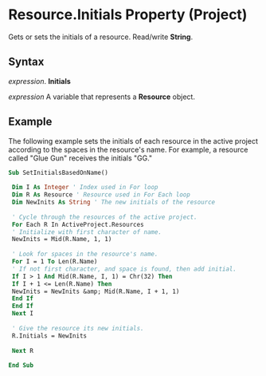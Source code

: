 
# Resource.Initials Property (Project)

Gets or sets the initials of a resource. Read/write  **String**.


## Syntax

 _expression_. **Initials**

 _expression_ A variable that represents a **Resource** object.


## Example

The following example sets the initials of each resource in the active project according to the spaces in the resource's name. For example, a resource called "Glue Gun" receives the initials "GG."


```vb
Sub SetInitialsBasedOnName() 
 
 Dim I As Integer ' Index used in For loop 
 Dim R As Resource ' Resource used in For Each loop 
 Dim NewInits As String ' The new initials of the resource 
 
 ' Cycle through the resources of the active project. 
 For Each R In ActiveProject.Resources 
 ' Initialize with first character of name. 
 NewInits = Mid(R.Name, 1, 1) 
 
 ' Look for spaces in the resource's name. 
 For I = 1 To Len(R.Name) 
 ' If not first character, and space is found, then add initial. 
 If I > 1 And Mid(R.Name, I, 1) = Chr(32) Then 
 If I + 1 <= Len(R.Name) Then 
 NewInits = NewInits &amp; Mid(R.Name, I + 1, 1) 
 End If 
 End If 
 Next I 
 
 ' Give the resource its new initials. 
 R.Initials = NewInits 
 
 Next R 
 
End Sub
```

